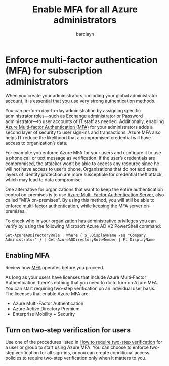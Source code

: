 ﻿---
title: Enable MFA for all Azure administrators    
description: Guidance for enabling global admin
ms.service: security
author: barclayn
manager: barbkess
editor: TomSh
ms.topic: article
ms.date: 03/20/2018
ms.author: barclayn
---
# Enforce multi-factor authentication (MFA) for subscription administrators

When you create your administrators, including your global administrator account, it is essential that you use very strong authentication methods.

You can perform day-to-day administration by assigning specific administrator roles—such as Exchange administrator or Password administrator—to user accounts of IT staff as needed.
Additionally, enabling [Azure Multi-factor Authentication (MFA)](https://docs.microsoft.com/azure/multi-factor-authentication/multi-factor-authentication) for your administrators adds a second layer of security to user sign-ins and transactions. Azure MFA also helps IT reduce the likelihood that a compromised credential will have access to organization’s data.

For example: you enforce Azure MFA for your users and configure it to use a phone call or text message as verification. If the user’s credentials are compromised, the attacker won’t be able to access any resource since he will not have access to user’s phone. Organizations that do not add extra layers of identity protection are more susceptible for credential theft attack, which may lead to data compromise.

One alternative for organizations that want to keep the entire authentication control on-premises is to use [Azure Multi-Factor Authentication Server](https://docs.microsoft.com/azure/multi-factor-authentication/multi-factor-authentication-get-started-server), also called "MFA on-premises". By using this method, you will still be able to enforce multi-factor authentication, while keeping the MFA server on-premises.

To check who in your organization has administrative privileges you can verify by using the following Microsoft Azure AD V2 PowerShell command:

```azurepowershell-interactive
Get-AzureADDirectoryRole | Where { $_.DisplayName -eq "Company Administrator" } | Get-AzureADDirectoryRoleMember | Ft DisplayName
```

## Enabling MFA

Review how [MFA](https://docs.microsoft.com/azure/multi-factor-authentication/multi-factor-authentication-whats-next) operates before you proceed.

As long as your users have licenses that include Azure Multi-Factor Authentication, there's nothing that you need to do to turn on Azure MFA. You can start requiring two-step verification on an individual user basis. The licenses that enable Azure MFA are:

- Azure Multi-Factor Authentication
- Azure Active Directory Premium
- Enterprise Mobility + Security

## Turn on two-step verification for users

Use one of the procedures listed in [How to require two-step verification](https://docs.microsoft.com/azure/multi-factor-authentication/multi-factor-authentication-get-started-user-states) for a user or group to start using Azure MFA. You can choose to enforce two-step verification for all sign-ins, or you can create conditional access policies to require two-step verification only when it matters to you.

